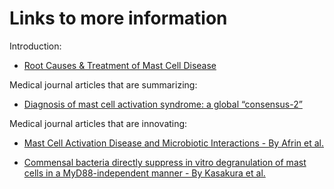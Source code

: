 # Links to more information

Introduction:

* [Root Causes & Treatment of Mast Cell Disease](https://www.ifm.org/news-insights/root-causes-treatment-of-mast-cell-disease/)


Medical journal articles that are summarizing:

* [Diagnosis of mast cell activation syndrome: a global “consensus-2”](https://www.degruyter.com/document/doi/10.1515/dx-2020-0005/html)


Medical journal articles that are innovating:

* [Mast Cell Activation Disease and Microbiotic Interactions - By Afrin et al.](https://www.clinicaltherapeutics.com/article/S0149-2918(15)00074-0/fulltext)

* [Commensal bacteria directly suppress in vitro degranulation of mast cells in a MyD88-independent manner - By Kasakura et al.](https://www.tandfonline.com/doi/full/10.1080/09168451.2014.930327)
